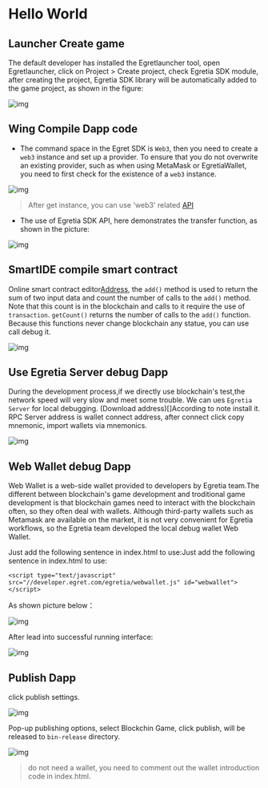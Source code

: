 # Hello World

## Launcher Create game

The default developer has installed the Egretlauncher tool, open Egretlauncher, click on Project > Create project, check Egretia SDK module, after creating the project, Egretia SDK library will be automatically added to the game project, as shown in the figure:
  
![img](./e01.jpg)


## Wing Compile Dapp code
  
* The command space in the Egret SDK is `Web3`, then you need to create a `web3` instance and set up a provider. To ensure that you do not overwrite an existing provider, such as when using MetaMask or EgretiaWallet, you need to first check for the existence of a `web3` instance.

![img](./e02.jpg)

> After get instance, you can use 'web3' related [API](https://)

* The use of Egretia SDK API, here demonstrates the transfer function, as shown in the picture:

![img](./e03.jpg)

## SmartIDE compile smart contract

Online smart contract editor[Address](http://smartide.egretia.io/), the `add()` method is used to return the sum of two input data and count the number of calls to the `add()` method. Note that this count is in the blockchain and calls to it require the use of `transaction`. `getCount()` returns the number of calls to the `add()` function. Because this functions never change blockchain any statue, you can use call debug it.

![img](./e04.jpg)
  
## Use Egretia Server debug Dapp
  
During the development process,if we directly use blockchain's test,the network speed will very slow and meet some trouble. We can ues `Egretia Server` for local debugging. (Download address)[]According to note install it. RPC Server address is wallet connect address, after connect click copy mnemonic, import wallets via mnemonics.

![img](./e05.jpg)

## Web Wallet debug Dapp
  
Web Wallet is a web-side wallet provided to developers by Egretia team.The different between blockchain's game development and troditional game development is  that blockchain games need to interact with the blockchain often, so they often deal with wallets. Although third-party wallets such as Metamask are available on the market, it is not very convenient for Egretia workflows, so the Egretia team developed the local debug wallet Web Wallet.

Just add the following sentence in index.html to use:Just add the following sentence in index.html to use:

    <script type="text/javascript" src="//developer.egret.com/egretia/webwallet.js" id="webwallet"></script>  

As shown picture below：

![img](./e06.png)

After lead into successful running interface:

![img](./e07.jpg)  

## Publish Dapp
  
click publish settings.

![img](./e08.jpg)

Pop-up publishing options, select Blockchin Game, click publish, will be released to `bin-release` directory.

![img](./e09.png)

> do not need a wallet, you need to comment out the wallet introduction code in index.html.